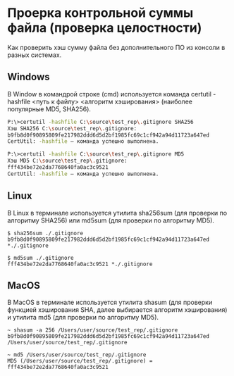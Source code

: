 # Проерка контрольной суммы файла (проверка целостности)
Как проверить хэш сумму файла без дополнительного ПО из консоли в разных системах.

## Windows
В Window в командрой строке (cmd) используется команда certutil -hashfile <путь к файлу> <алгоритм хэширования> (наиболее популярные MD5, SHA256).
```bash
P:\>certutil -hashfile C:\source\test_rep\.gitignore SHA256
Хэш SHA256 C:\source\test_rep\.gitignore:
b9fb8d0f90895809fe217982ddd6d5d2bf1985fc69c1cf942a94d11723a647ed
CertUtil: -hashfile — команда успешно выполнена.

P:\>certutil -hashfile C:\source\test_rep\.gitignore MD5
Хэш MD5 C:\source\test_rep\.gitignore:
fff434be72e2da7768640fa0ac3c9521
CertUtil: -hashfile — команда успешно выполнена.
```

## Linux
В Linux в терминале используется утилита sha256sum (для проверки по алгоритму SHA256) или md5sum (для проверки по алгоритму MD5).
```shell
$ sha256sum ./.gitignore
b9fb8d0f90895809fe217982ddd6d5d2bf1985fc69c1cf942a94d11723a647ed *./.gitignore

$ md5sum ./.gitignore
fff434be72e2da7768640fa0ac3c9521 *./.gitignore
```

## MacOS
В MacOS в терминале используется утилита shasum (для проверки функцией хэширования SHA, далее выбирается алгоритм хэширования) и утилита md5 (для проверки по алгоритму MD5).
```shell
~ shasum -a 256 /Users/user/source/test_rep/.gitignore
b9fb8d0f90895809fe217982ddd6d5d2bf1985fc69c1cf942a94d11723a647ed  /Users/user/source/test_rep/.gitignore

~ md5 /Users/user/source/test_rep/.gitignore
MD5 (/Users/user/source/test_rep/.gitignore) = fff434be72e2da7768640fa0ac3c9521
```
